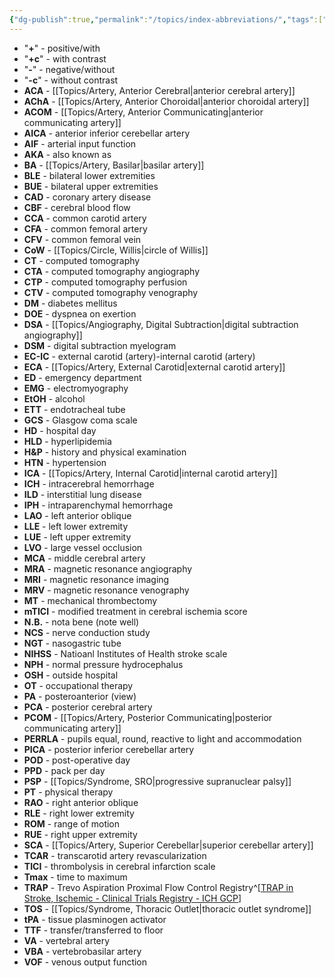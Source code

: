 ```yaml
---
{"dg-publish":true,"permalink":"/topics/index-abbreviations/","tags":["index"],"created":"2023-05-12T20:05:52.000-07:00","updated":"2023-12-19T09:31:11.586-08:00"}
---
```



- "**+**" - positive/with
- "**+c**" - with contrast
- "**-**" - negative/without
- "**-c**" - without contrast
- **ACA** - [[Topics/Artery, Anterior Cerebral\|anterior cerebral artery]]
- **AChA** - [[Topics/Artery, Anterior Choroidal\|anterior choroidal artery]]
- **ACOM** - [[Topics/Artery, Anterior Communicating\|anterior communicating artery]]
- **AICA** - anterior inferior cerebellar artery
- **AIF** - arterial input function
- **AKA** - also known as
- **BA** - [[Topics/Artery, Basilar\|basilar artery]]
- **BLE** - bilateral lower extremities
- **BUE** - bilateral upper extremities
- **CAD** - coronary artery disease
- **CBF** - cerebral blood flow
- **CCA** - common carotid artery
- **CFA** - common femoral artery
- **CFV** - common femoral vein
- **CoW** - [[Topics/Circle, Willis\|circle of Willis]]
- **CT** - computed tomography
- **CTA** - computed tomography angiography
- **CTP** - computed tomography perfusion
- **CTV** - computed tomography venography
- **DM** - diabetes mellitus
- **DOE** - dyspnea on exertion
- **DSA** - [[Topics/Angiography, Digital Subtraction\|digital subtraction angiography]]
- **DSM** - digital subtraction myelogram
- **EC-IC** - external carotid (artery)-internal carotid (artery)
- **ECA** - [[Topics/Artery, External Carotid\|external carotid artery]]
- **ED** - emergency department
- **EMG** - electromyography
- **EtOH** - alcohol
- **ETT** - endotracheal tube
- **GCS** - Glasgow coma scale
- **HD** - hospital day
- **HLD** - hyperlipidemia
- **H&P** - history and physical examination
- **HTN** - hypertension
- **ICA** - [[Topics/Artery, Internal Carotid\|internal carotid artery]]
- **ICH** - intracerebral hemorrhage
- **ILD** - interstitial lung disease
- **IPH** - intraparenchymal hemorrhage
- **LAO** - left anterior oblique
- **LLE** - left lower extremity
- **LUE** - left upper extremity
- **LVO** - large vessel occlusion
- **MCA** - middle cerebral artery
- **MRA** - magnetic resonance angiography
- **MRI** - magnetic resonance imaging
- **MRV** - magnetic resonance venography
- **MT** - mechanical thrombectomy
- **mTICI** - modified treatment in cerebral ischemia score
- **N.B.** - nota bene (note well)
- **NCS** - nerve conduction study
- **NGT** - nasogastric tube
- **NIHSS** - Natioanl Institutes of Health stroke scale
- **NPH** - normal pressure hydrocephalus
- **OSH** - outside hospital
- **OT** - occupational therapy
- **PA** - posteroanterior (view)
- **PCA** - posterior cerebral artery
- **PCOM** - [[Topics/Artery, Posterior Communicating\|posterior communicating artery]]
- **PERRLA** - pupils equal, round, reactive to light and accommodation
- **PICA** - posterior inferior cerebellar artery
- **POD** - post-operative day
- **PPD** - pack per day
- **PSP** - [[Topics/Syndrome, SRO\|progressive supranuclear palsy]]
- **PT** - physical therapy
- **RAO** - right anterior oblique
- **RLE** - right lower extremity
- **ROM** - range of motion
- **RUE** - right upper extremity
- **SCA** - [[Topics/Artery, Superior Cerebellar\|superior cerebellar artery]]
- **TCAR** - transcarotid artery revascularization
- **TICI** - thrombolysis in cerebral infarction scale
- **Tmax** - time to maximum
- **TRAP** - Trevo Aspiration Proximal Flow Control Registry^[[TRAP in Stroke, Ischemic - Clinical Trials Registry - ICH GCP](https://ichgcp.net/clinical-trials-registry/NCT03199404)]
- **TOS** - [[Topics/Syndrome, Thoracic Outlet\|thoracic outlet syndrome]]
- **tPA** - tissue plasminogen activator
- **TTF** - transfer/transferred to floor
- **VA** - vertebral artery
- **VBA** - vertebrobasilar artery
- **VOF** - venous output function
